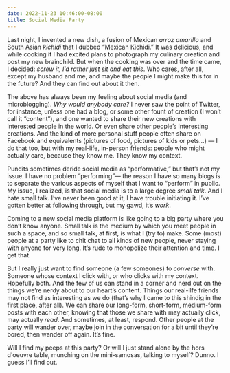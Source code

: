 ```yaml
---
date: 2022-11-23 10:46:00-08:00
title: Social Media Party
---
```


Last night, I invented a new dish, a fusion of Mexican *arroz amarillo* and South Asian *kichidi* that I dubbed “Mexican Kichidi.” It was delicious, and while cooking it I had excited plans to photograph my culinary creation and post my new brainchild. But when the cooking was over and the time came, I decided: *screw it, I’d rather just sit and eat this*. Who cares, after all, except my husband and me, and maybe the people I might make this for in the future? And they can find out about it then.

The above has always been my feeling about social media (and microblogging). *Why would anybody care?* I never saw the point of Twitter, for instance, unless one had a blog, or some other fount of creation (I won’t call it “content”), and one wanted to share their new creations with interested people in the world. Or even share other people’s interesting creations. And the kind of more personal stuff people often share on Facebook and equivalents (pictures of food, pictures of kids or pets…) — I do that too, but with my real-life, in-person friends: people who might actually care, because they know me. They know my context.

Pundits sometimes deride social media as “performative,” but that’s not my issue. I have no problem “performing”— the reason I have so many blogs is to separate the various aspects of myself that I want to “perform” in public. My issue, I realized, is that social media is to a large degree *small talk*. And I hate small talk. I’ve never been good at it, I have trouble initiating it. I’ve gotten better at following through, but my gawd, it’s *work*.

Coming to a new social media platform is like going to a big party where you don’t know anyone. Small talk is the medium by which you meet people in such a space, and so small talk, at first, is what I (try to) make. Some (most) people at a party like to chit chat to all kinds of new people, never staying with anyone for very long. It’s rude to monopolize their attention and time. I get that.

But I really just want to find someone (a few someones) to *converse* with. Someone whose context I click with, or who clicks with my context. Hopefully both. And the few of us can stand in a corner and nerd out on the things we’re nerdy about to our heart’s content. Things our real-llfe friends may not find as interesting as we do (that’s why I came to this shindig in the first place, after all). We can share our long-form, short-form, medium-form posts with each other, knowing that those we share with may actually click, may actually *read*. And sometimes, at least, respond. Other people at the party will wander over, maybe join in the conversation for a bit until they’re bored, then wander off again. It’s fine.

Will I find my peeps at this party? Or will I just stand alone by the hors d'oeuvre table, munching on the mini-samosas, talking to myself? Dunno. I guess I’ll find out.
